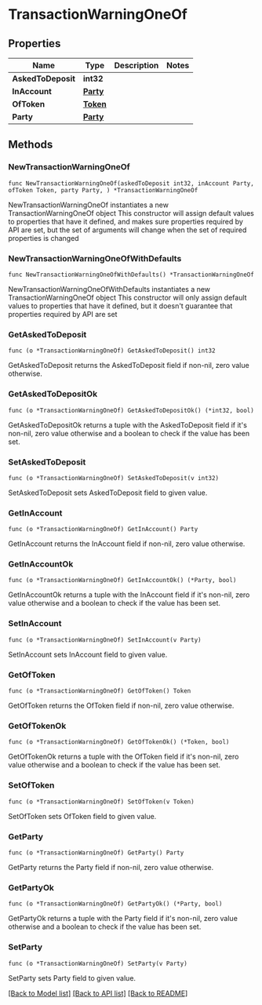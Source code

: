 # TransactionWarningOneOf

## Properties

Name | Type | Description | Notes
------------ | ------------- | ------------- | -------------
**AskedToDeposit** | **int32** |  | 
**InAccount** | [**Party**](Party.md) |  | 
**OfToken** | [**Token**](Token.md) |  | 
**Party** | [**Party**](Party.md) |  | 

## Methods

### NewTransactionWarningOneOf

`func NewTransactionWarningOneOf(askedToDeposit int32, inAccount Party, ofToken Token, party Party, ) *TransactionWarningOneOf`

NewTransactionWarningOneOf instantiates a new TransactionWarningOneOf object
This constructor will assign default values to properties that have it defined,
and makes sure properties required by API are set, but the set of arguments
will change when the set of required properties is changed

### NewTransactionWarningOneOfWithDefaults

`func NewTransactionWarningOneOfWithDefaults() *TransactionWarningOneOf`

NewTransactionWarningOneOfWithDefaults instantiates a new TransactionWarningOneOf object
This constructor will only assign default values to properties that have it defined,
but it doesn't guarantee that properties required by API are set

### GetAskedToDeposit

`func (o *TransactionWarningOneOf) GetAskedToDeposit() int32`

GetAskedToDeposit returns the AskedToDeposit field if non-nil, zero value otherwise.

### GetAskedToDepositOk

`func (o *TransactionWarningOneOf) GetAskedToDepositOk() (*int32, bool)`

GetAskedToDepositOk returns a tuple with the AskedToDeposit field if it's non-nil, zero value otherwise
and a boolean to check if the value has been set.

### SetAskedToDeposit

`func (o *TransactionWarningOneOf) SetAskedToDeposit(v int32)`

SetAskedToDeposit sets AskedToDeposit field to given value.


### GetInAccount

`func (o *TransactionWarningOneOf) GetInAccount() Party`

GetInAccount returns the InAccount field if non-nil, zero value otherwise.

### GetInAccountOk

`func (o *TransactionWarningOneOf) GetInAccountOk() (*Party, bool)`

GetInAccountOk returns a tuple with the InAccount field if it's non-nil, zero value otherwise
and a boolean to check if the value has been set.

### SetInAccount

`func (o *TransactionWarningOneOf) SetInAccount(v Party)`

SetInAccount sets InAccount field to given value.


### GetOfToken

`func (o *TransactionWarningOneOf) GetOfToken() Token`

GetOfToken returns the OfToken field if non-nil, zero value otherwise.

### GetOfTokenOk

`func (o *TransactionWarningOneOf) GetOfTokenOk() (*Token, bool)`

GetOfTokenOk returns a tuple with the OfToken field if it's non-nil, zero value otherwise
and a boolean to check if the value has been set.

### SetOfToken

`func (o *TransactionWarningOneOf) SetOfToken(v Token)`

SetOfToken sets OfToken field to given value.


### GetParty

`func (o *TransactionWarningOneOf) GetParty() Party`

GetParty returns the Party field if non-nil, zero value otherwise.

### GetPartyOk

`func (o *TransactionWarningOneOf) GetPartyOk() (*Party, bool)`

GetPartyOk returns a tuple with the Party field if it's non-nil, zero value otherwise
and a boolean to check if the value has been set.

### SetParty

`func (o *TransactionWarningOneOf) SetParty(v Party)`

SetParty sets Party field to given value.



[[Back to Model list]](../README.md#documentation-for-models) [[Back to API list]](../README.md#documentation-for-api-endpoints) [[Back to README]](../README.md)


